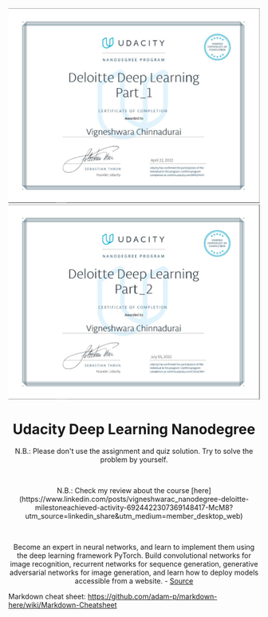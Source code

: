 <div align="center">
    <img src="./Certificates/Part_1_Certificate.JPG">
	<img src="./Certificates/Part_2_Certificate.JPG">
    <h1>Udacity Deep Learning Nanodegree</h1>
    <p>N.B.: Please don't use the assignment and quiz solution. Try to solve the problem by yourself.</p><br/>
	<p>N.B.: Check my review about the course [here](https://www.linkedin.com/posts/vigneshwarac_nanodegree-deloitte-milestoneachieved-activity-6924422307369148417-McM8?utm_source=linkedin_share&utm_medium=member_desktop_web)</p><br/>
    <p>Become an expert in neural networks, and learn to implement them using the deep learning framework PyTorch. Build convolutional networks for image recognition, recurrent networks for sequence generation, generative adversarial networks for image generation, and learn how to deploy models accessible from a website. - <a href="https://www.udacity.com/course/deep-learning-nanodegree--nd101">Source</a></p>
	
</div>

Markdown cheat sheet: https://github.com/adam-p/markdown-here/wiki/Markdown-Cheatsheet